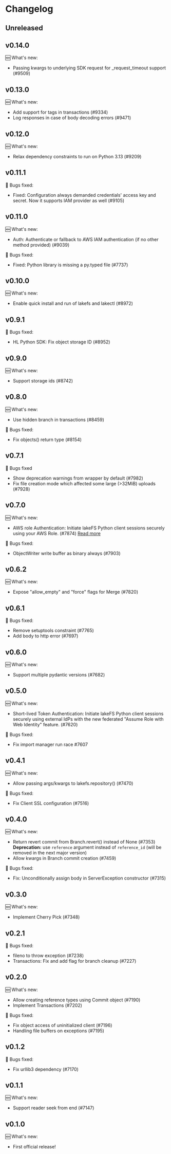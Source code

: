 # Changelog

## Unreleased

## v0.14.0

:new: What's new:

- Passing kwargs to underlying SDK request for _request_timeout support (#9509)

## v0.13.0

:new: What's new:

- Add support for tags in transactions (#9334)
- Log responses in case of body decoding errors (#9471)

## v0.12.0

:new: What's new:

- Relax dependency constraints to run on Python 3.13 (#9209)

## v0.11.1

:bug: Bugs fixed:

- Fixed: Configuration always demanded credentials' access key and secret. Now it supports IAM provider as well (#9105)

## v0.11.0

:new: What's new:

- Auth: Authenticate or fallback to AWS IAM authentication (if no other method provided) (#9039)

:bug: Bugs fixed:

- Fixed: Python library is missing a py.typed file (#7737)

## v0.10.0

:new: What's new:

- Enable quick install and run of lakefs and lakectl (#8972)

## v0.9.1

:bug: Bugs fixed:

- HL Python SDK: Fix object storage ID (#8952)

## v0.9.0

:new: What's new:

- Support storage ids (#8742)

## v0.8.0

:new: What's new:

- Use hidden branch in transactions (#8459)

:bug: Bugs fixed:

- Fix objects() return type (#8154)

## v0.7.1

:bug: Bugs fixed

- Show deprecation warnings from wrapper by default (#7982)
- Fix file creation mode which affected some large (>32MiB) uploads (#7928)

## v0.7.0
:new: What's new:

- AWS role Authentication: Initiate lakeFS Python client sessions securely using your AWS Role. (#7874)  [Read more](https://docs.lakefs.io/reference/security/external-principals-aws.html#login-with-python)
 
:bug: Bugs fixed:

- ObjectWriter write buffer as binary always (#7903)

## v0.6.2

:new: What's new:

- Expose "allow_empty" and "force" flags for Merge (#7820)

## v0.6.1

:bug: Bugs fixed:

- Remove setuptools constraint (#7765)
- Add body to http error (#7697)

## v0.6.0

:new: What's new:

- Support multiple pydantic versions (#7682)

## v0.5.0

:new: What's new:

- Short-lived Token Authentication: Initiate lakeFS Python client sessions securely using external IdPs with the new federated "Assume Role with Web Identity" feature. (#7620)

:bug: Bugs fixed:

- Fix import manager run race #7607

## v0.4.1

:new: What's new:

- Allow passing args/kwargs to lakefs.repository() (#7470)

:bug: Bugs fixed:

- Fix Client SSL configuration (#7516)

## v0.4.0

:new: What's new:

- Return revert commit from Branch.revert() instead of None (#7353)
  **Deprecation:** use `reference` argument instead of `reference_id` (will be removed in the next major version)
- Allow kwargs in Branch commit creation (#7459)

:bug: Bugs fixed:

- Fix: Unconditionally assign body in ServerException constructor (#7315)

## v0.3.0

:new: What's new:

- Implement Cherry Pick (#7348)

## v0.2.1

:bug: Bugs fixed:

- fileno to throw exception (#7238)
- Transactions: Fix and add flag for branch cleanup (#7227)

## v0.2.0

:new: What's new:

- Allow creating reference types using Commit object (#7190)
- Implement Transactions (#7202)

:bug: Bugs fixed:

- Fix object access of uninitialized client (#7196)
- Handling file buffers on exceptions (#7195)

## v0.1.2

:bug: Bugs fixed:

- Fix urllib3 dependency (#7170)

## v0.1.1

:new: What's new:

- Support reader seek from end (#7147)

## v0.1.0

:new: What's new:

- First official release!
